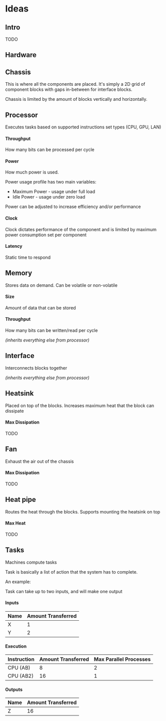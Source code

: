# Ideas

## Intro

TODO

## Hardware

## Chassis

This is where all the components are placed. It's simply a 2D grid of component blocks with gaps in-between for interface blocks.

Chassis is limited by the amount of blocks vertically and horizontally.

## Processor

Executes tasks based on supported instructions set types (CPU, GPU, LAN)

#### Throughput

How many bits can be processed per cycle

#### Power

How much power is used.

Power usage profile has two main variables:
* Maximum Power - usage under full load
* Idle Power - usage under zero load

Power can be adjusted to increase efficiency and/or performance

#### Clock

Clock dictates performance of the component and is limited by maximum power consumption set per component

#### Latency

Static time to respond

## Memory

Stores data on demand. Can be volatile or non-volatile

#### Size

Amount of data that can be stored

#### Throughput

How many bits can be written/read per cycle

*(inherits everything else from processor)*

## Interface

Interconnects blocks together

*(inherits everything else from processor)*

## Heatsink

Placed on top of the blocks. Increases maximum heat that the block can dissipate

#### Max Dissipation

TODO

## Fan

Exhaust the air out of the chassis

#### Max Dissipation

TODO

## Heat pipe

Routes the heat through the blocks. Supports mounting the heatsink on top

#### Max Heat

TODO

## Tasks

Machines compute tasks

Task is basically a list of action that the system has to complete.

An example:

Task can take up to two inputs, and will make one output

#### Inputs

| Name | Amount Transferred |
|---|---|
|X|1|
|Y|2|

#### Execution

| Instruction | Amount Transferred | Max Parallel Processes |
|---|---|---|
|CPU (AB)|8|2|
|CPU (AB2)|16|1|

#### Outputs

| Name | Amount Transferred |
|---|---|
|Z|16|
